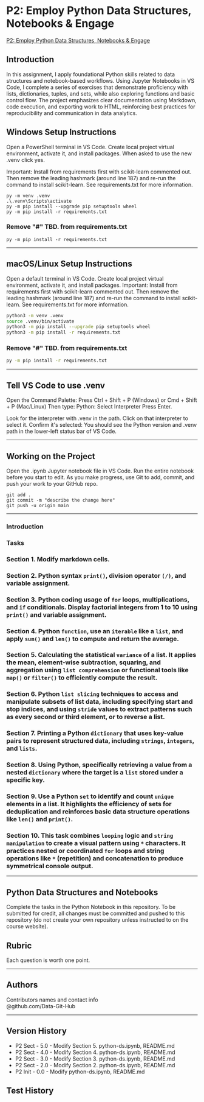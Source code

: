 # P2: Employ Python Data Structures, Notebooks & Engage

[P2: Employ Python Data Structures, Notebooks & Engage](https://github.com/Data-Git-Hub/python-ds)

## Introduction
In this assignment, I apply foundational Python skills related to data structures and notebook-based workflows. Using Jupyter Notebooks in VS Code, I complete a series of exercises that demonstrate proficiency with lists, dictionaries, tuples, and sets, while also exploring functions and basic control flow. The project emphasizes clear documentation using Markdown, code execution, and exporting work to HTML, reinforcing best practices for reproducibility and communication in data analytics. <br>

## Windows Setup Instructions

Open a PowerShell terminal in VS Code. 
Create local project virtual environment, activate it, and install packages. 
When asked to use the new .venv click yes. 

Important: Install from requirements first with scikit-learn commented out. 
Then remove the leading hashmark (around line 187) and re-run the command to install scikit-learn.
See requirements.txt for more information. 


```shell
py -m venv .venv
.\.venv\Scripts\activate
py -m pip install --upgrade pip setuptools wheel
py -m pip install -r requirements.txt
```
### Remove "#" TBD. from requirements.txt

```shell
py -m pip install -r requirements.txt
```

---

## macOS/Linux Setup Instructions

Open a default terminal in VS Code. 
Create local project virtual environment, activate it, and install packages. 
Important: Install from requirements first with scikit-learn commented out. 
Then remove the leading hashmark (around line 187) and re-run the command to install scikit-learn.
See requirements.txt for more information. 

```zsh
python3 -m venv .venv
source .venv/bin/activate
python3 -m pip install --upgrade pip setuptools wheel
python3 -m pip install -r requirements.txt
```

### Remove "#" TBD. from requirements.txt

```zsh
py -m pip install -r requirements.txt
```

---

## Tell VS Code to use .venv

Open the Command Palette: Press Ctrl + Shift + P (Windows) or Cmd + Shift + P (Mac/Linux)
Then type: Python: Select Interpreter
Press Enter.

Look for the interpreter with .venv in the path.
Click on that interpreter to select it.
Confirm it's selected: You should see the Python version and .venv path in the lower-left status bar of VS Code.

---

## Working on the Project

Open the .ipynb Jupyter notebook file in VS Code. 
Run the entire notebook before you start to edit. 
As you make progress, use Git to add, commit, and push your work to your GitHub repo.

```shell
git add .
git commit -m "describe the change here"
git push -u origin main
```

---

### Introduction

### Tasks

### Section 1. Modify markdown cells.

### Section 2. Python syntax `print()`, division operator `(/)`, and variable assignment. 

### Section 3. Python coding usage of `for` loops, multiplications, and `if` conditionals. Display factorial integers from 1 to 10 using `print()` and variable assignment.

### Section 4. Python `function`, use an `iterable` like a `list`, and apply `sum()` and `len()` to compute and return the average.

### Section 5. Calculating the statistical `variance` of a list. It applies the mean, element-wise subtraction, squaring, and aggregation using `list comprehension` or functional tools like `map()` or `filter()` to efficiently compute the result.

### Section 6. Python `list slicing` techniques to access and manipulate subsets of list data, including specifying start and stop indices, and using `stride` values to extract patterns such as every second or third element, or to reverse a list.

### Section 7. Printing a Python `dictionary` that uses key-value pairs to represent structured data, including `strings`, `integers`, and `lists`.

### Section 8. Using Python, specifically retrieving a value from a nested `dictionary` where the target is a `list` stored under a specific key.

### Section 9. Use a Python `set` to identify and count `unique` elements in a list. It highlights the efficiency of sets for deduplication and reinforces basic data structure operations like `len()` and `print()`.

### Section 10. This task combines `looping` logic and `string manipulation` to create a visual pattern using `*` characters. It practices nested or coordinated `for` loops and string operations like `*` (repetition) and concatenation to produce symmetrical console output.

---

## Python Data Structures and Notebooks

Complete the tasks in the Python Notebook in this repository.
To be submitted for credit, all changes must be committed and pushed to this repository (do not create your own repository unless instructed to on the course website).

## Rubric

Each question is worth one point.

---

## Authors

Contributors names and contact info <br>
@github.com/Data-Git-Hub <br>

---

## Version History
- P2 Sect - 5.0 - Modify Section 5. python-ds.ipynb, README.md 
- P2 Sect - 4.0 - Modify Section 4. python-ds.ipynb, README.md
- P2 Sect - 3.0 - Modify Section 3. python-ds.ipynb, README.md
- P2 Sect - 2.0 - Modify Section 2. python-ds.ipynb, README.md
- P2 Init - 0.0 - Modify python-ds.ipynb, README.md 
## Test History 